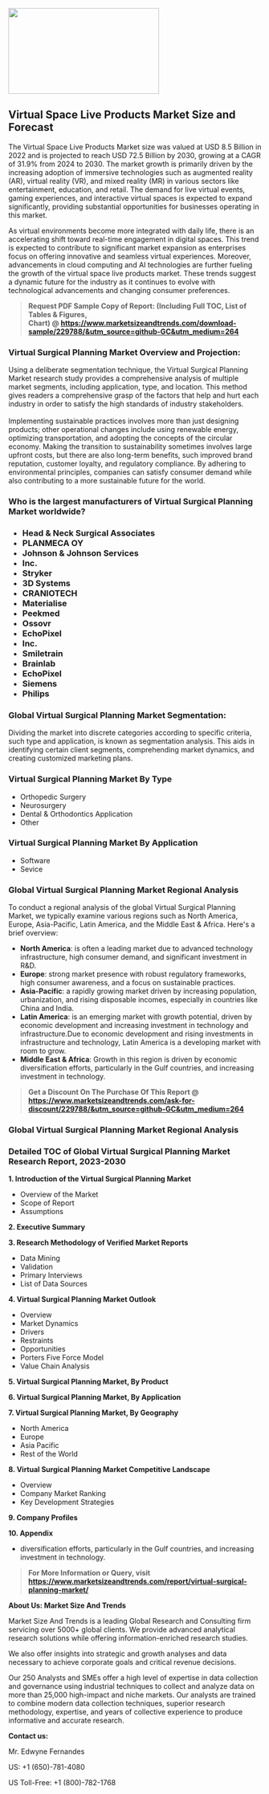 <p><img class="alignnone size-medium wp-image-20088" src="https://ffe5etoiles.com/wp-content/uploads/2024/12/MST1-300x171.png" alt="" width="300" height="171" /></p><h2>Virtual Space Live Products Market Size and Forecast</h2><p>The Virtual Space Live Products Market size was valued at USD 8.5 Billion in 2022 and is projected to reach USD 72.5 Billion by 2030, growing at a CAGR of 31.9% from 2024 to 2030. The market growth is primarily driven by the increasing adoption of immersive technologies such as augmented reality (AR), virtual reality (VR), and mixed reality (MR) in various sectors like entertainment, education, and retail. The demand for live virtual events, gaming experiences, and interactive virtual spaces is expected to expand significantly, providing substantial opportunities for businesses operating in this market.</p><p>As virtual environments become more integrated with daily life, there is an accelerating shift toward real-time engagement in digital spaces. This trend is expected to contribute to significant market expansion as enterprises focus on offering innovative and seamless virtual experiences. Moreover, advancements in cloud computing and AI technologies are further fueling the growth of the virtual space live products market. These trends suggest a dynamic future for the industry as it continues to evolve with technological advancements and changing consumer preferences.</p></p><blockquote id="" class=""><strong>Request PDF Sample Copy of Report: (Including Full TOC, List of Tables &amp; Figures, Chart)&nbsp;@&nbsp;<strong><a href="https://www.marketsizeandtrends.com/download-sample/229788/&utm_source=github-GC&utm_medium=264" target="_blank">https://www.marketsizeandtrends.com/download-sample/229788/&utm_source=github-GC&utm_medium=264</a></strong></strong></blockquote><h3 id="" class="">Virtual Surgical Planning Market&nbsp;Overview and Projection:</h3><p id="" class="">Using a deliberate segmentation technique, the Virtual Surgical Planning Market research study provides a comprehensive analysis of multiple market segments, including application, type, and location. This method gives readers a comprehensive grasp of the factors that help and hurt each industry in order to satisfy the high standards of industry stakeholders. <br /> <br />Implementing sustainable practices involves more than just designing products; other operational changes include using renewable energy, optimizing transportation, and adopting the concepts of the circular economy. Making the transition to sustainability sometimes involves large upfront costs, but there are also long-term benefits, such improved brand reputation, customer loyalty, and regulatory compliance. By adhering to environmental principles, companies can satisfy consumer demand while also contributing to a more sustainable future for the world.</p><h3 id="" class="">Who is the largest manufacturers of&nbsp;Virtual Surgical Planning Market worldwide?</h3><h3 class=""><p><ul><li>Head & Neck Surgical Associates </li><li> PLANMECA OY </li><li> Johnson & Johnson Services </li><li> Inc. </li><li> Stryker </li><li> 3D Systems </li><li> CRANIOTECH </li><li> Materialise </li><li> Peekmed </li><li> Ossovr </li><li> EchoPixel </li><li> Inc. </li><li> Smiletrain </li><li> Brainlab </li><li> EchoPixel </li><li> Siemens </li><li> Philips</li></ul></p></h3><h3 id="" class="">Global&nbsp;Virtual Surgical Planning Market Segmentation:</h3><p id="" class="">Dividing the market into discrete categories according to specific criteria, such type and application, is known as segmentation analysis. This aids in identifying certain client segments, comprehending market dynamics, and creating customized marketing plans.</p><h3 id="" class="">Virtual Surgical Planning Market&nbsp;By Type</h3><p><p><ul><li>Orthopedic Surgery</li><li> Neurosurgery</li><li> Dental & Orthodontics Application</li><li> Other</p></li></ul></p></p><h3 id="" class="">Virtual Surgical Planning Market&nbsp;By Application</h3><p class=""><p><ul><li>Software</li><li> Sevice</li></ul></p></p><h3 id="" class="">Global Virtual Surgical Planning Market Regional Analysis</h3><p id="" class="">To conduct a regional analysis of the global Virtual Surgical Planning Market, we typically examine various regions such as North America, Europe, Asia-Pacific, Latin America, and the Middle East &amp; Africa. Here's a brief overview:</p><ul><li><strong>North America</strong>: is often a leading market due to advanced technology infrastructure, high consumer demand, and significant investment in R&amp;D.</li><li><strong>Europe</strong>: strong market presence with robust regulatory frameworks, high consumer awareness, and a focus on sustainable practices.</li><li><strong>Asia-Pacific</strong>: a rapidly growing market driven by increasing population, urbanization, and rising disposable incomes, especially in countries like China and India.</li><li><strong>Latin America</strong>: is an emerging market with growth potential, driven by economic development and increasing investment in technology and infrastructure.Due to economic development and rising investments in infrastructure and technology, Latin America is a developing market with room to grow.</li><li><strong>Middle East &amp; Africa</strong>: Growth in this region is driven by economic diversification efforts, particularly in the Gulf countries, and increasing investment in technology.</li></ul><blockquote id="" class=""><strong>Get a Discount On The Purchase Of This Report @ <strong><a href="https://www.marketsizeandtrends.com/ask-for-discount/229788/&utm_source=github-GC&utm_medium=264" target="_blank">https://www.marketsizeandtrends.com/ask-for-discount/229788/&utm_source=github-GC&utm_medium=264</a></strong></strong></blockquote><h3 id="" class="">Global Virtual Surgical Planning Market Regional Analysis</h3><h3 id="" class="">Detailed TOC of Global Virtual Surgical Planning Market Research Report, 2023-2030</h3><p id="" class=""><strong>1. Introduction of the Virtual Surgical Planning Market</strong></p><ul><li>Overview of the Market</li><li>Scope of Report</li><li>Assumptions</li></ul><p id="" class=""><strong>2. Executive Summary</strong></p><p id="" class=""><strong>3. Research Methodology of Verified Market Reports</strong></p><ul><li>Data Mining</li><li>Validation</li><li>Primary Interviews</li><li>List of Data Sources</li></ul><p id="" class=""><strong>4. Virtual Surgical Planning Market Outlook</strong></p><ul><li>Overview</li><li>Market Dynamics</li><li>Drivers</li><li>Restraints</li><li>Opportunities</li><li>Porters Five Force Model</li><li>Value Chain Analysis</li></ul><p id="" class=""><strong>5. Virtual Surgical Planning Market, By Product</strong></p><p id="" class=""><strong>6. Virtual Surgical Planning Market, By Application</strong></p><p id="" class=""><strong>7. Virtual Surgical Planning Market, By Geography</strong></p><ul><li>North America</li><li>Europe</li><li>Asia Pacific</li><li>Rest of the World</li></ul><p id="" class=""><strong>8. Virtual Surgical Planning Market Competitive Landscape</strong></p><ul><li>Overview</li><li>Company Market Ranking</li><li>Key Development Strategies</li></ul><p id="" class=""><strong>9. Company Profiles</strong></p><p id="" class=""><strong>10. Appendix</strong></p><ul><li>diversification efforts, particularly in the Gulf countries, and increasing investment in technology.</li></ul><blockquote id="" class=""><strong>For More Information or Query, visit <strong><strong><a href="https://www.marketsizeandtrends.com/report/virtual-surgical-planning-market/" target="_blank">https://www.marketsizeandtrends.com/report/virtual-surgical-planning-market/</a></strong></strong></strong></blockquote><p id="" class=""><strong>About Us: Market Size And Trends</strong></p><p id="" class="">Market Size And Trends is a leading Global Research and Consulting firm servicing over 5000+ global clients. We provide advanced analytical research solutions while offering information-enriched research studies.</p><p id="" class="">We also offer insights into strategic and growth analyses and data necessary to achieve corporate goals and critical revenue decisions.</p><p id="" class="">Our 250 Analysts and SMEs offer a high level of expertise in data collection and governance using industrial techniques to collect and analyze data on more than 25,000 high-impact and niche markets. Our analysts are trained to combine modern data collection techniques, superior research methodology, expertise, and years of collective experience to produce informative and accurate research.</p><p id="" class=""><strong>Contact us:</strong></p><p id="" class="">Mr. Edwyne Fernandes</p><p id="" class="">US: +1 (650)-781-4080</p><p id="" class="">US Toll-Free: +1 (800)-782-1768</p>
